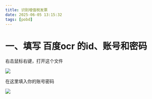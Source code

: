 ```yaml
---
title: 识别增值税发票
date: 2025-06-05 13:15:32
tags: [pobd]
---
```


#  一、填写 百度ocr 的id、账号和密码

右击鼠标右键，打开这个文件

![](https://raw.gitcode.com/yaaakaaang/pic/raw/main/1749105627298.jpg)

在这里填入你的账号密码

![](https://raw.gitcode.com/yaaakaaang/pic/raw/main/1749105916162.jpg)